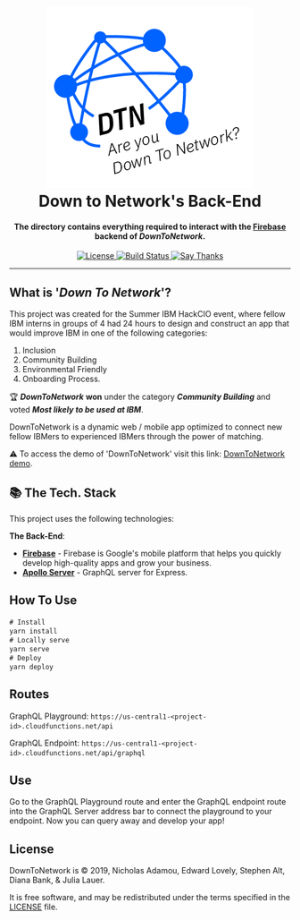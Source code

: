 <h1 align="center">
  <br>
  <a href="https://github.com/nicholasadamou/DownToNetwork"><img src="../data/images/logo.png" alt="Logo"></a>
  <br>
  Down to Network's Back-End
  <br>
</h1>

<h4 align="center">The directory contains everything required to interact with the <a href="https://firebase.google.com/">Firebase</a> backend of <em>DownToNetwork</em>.</h4>

<p align="center">
  <a href="https://github.com/nicholasadamou/DownToNetwork/blob/master/LICENSE.txt">
      <img src="https://img.shields.io/badge/license-GPLv3-blue.svg?style=flat-square" alt="License">
  </a>
  <a href="https://travis-ci.org/nicholasadamou/DownToNetwork">
      <img src="https://img.shields.io/travis/nicholasadamou/DownToNetwork/master.svg?style=flat-square" alt="Build Status">
  </a>
  <a href="https://saythanks.io/to/NicholasAdamou">
      <img src="https://img.shields.io/badge/say-thanks-ff69b4.svg" alt="Say Thanks">
  </a>
</p>

---

## What is '_Down To Network_'?

This project was created for the Summer IBM HackCIO event, where fellow IBM interns in groups of 4 had 24 hours to design and construct an app that would improve IBM in one of the following categories:

1. Inclusion
2. Community Building
3. Environmental Friendly
4. Onboarding Process.

🏆 **_DownToNetwork_** **won** under the category **_Community Building_** and voted **_Most likely to be used at IBM_**.

DownToNetwork is a dynamic web / mobile app optimized to connect new fellow IBMers to experienced IBMers through the power of matching.

⚠️ To access the demo of 'DownToNetwork' visit this link: [DownToNetwork demo](https://DownToNetwork.netlify.com/).

## 📚 The Tech. Stack

This project uses the following technologies:

**The Back-End**:

- [**Firebase**](https://firebase.google.com/) - Firebase is Google's mobile platform that helps you quickly develop high-quality apps and grow your business.
- [**Apollo Server**](https://github.com/apollographql/apollo-server) - GraphQL server for Express.

## How To Use

```shell
# Install
yarn install
# Locally serve
yarn serve
# Deploy
yarn deploy
```

## Routes

GraphQL Playground: `https://us-central1-<project-id>.cloudfunctions.net/api`

GraphQL Endpoint: `https://us-central1-<project-id>.cloudfunctions.net/api/graphql`

## Use

Go to the GraphQL Playground route and enter the GraphQL endpoint route into the GraphQL Server address bar to connect the playground to your endpoint. Now you can query away and develop your app!

## License

DownToNetwork is © 2019, Nicholas Adamou, Edward Lovely, Stephen Alt, Diana Bank, & Julia Lauer.

It is free software, and may be redistributed under the terms specified in the [LICENSE] file.

[license]: LICENSE
